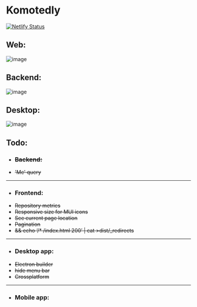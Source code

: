# Komotedly
[![Netlify Status](https://api.netlify.com/api/v1/badges/e383eddc-1e58-4e97-ab87-aa06c65c78f0/deploy-status)](https://app.netlify.com/sites/komotedly/deploys)

## Web:
![image](https://user-images.githubusercontent.com/58357980/167415662-bb4d8d87-c8ae-43a0-9c35-3cab17ccaf5f.png)

## Backend:
![image](https://user-images.githubusercontent.com/58357980/167416533-d32ded8a-00c8-4c8a-b12e-167a039df82e.png)

## Desktop:
![image](https://user-images.githubusercontent.com/58357980/167415863-ce87e9df-f10e-4cc5-96fb-a0635db7cb59.png)


<h2>Todo:</h2>
<ul>
<li><strike><h3><b>Backend:</b></h3></strike>
<li><strike>'Me' query</strike>
</ul>
<hr>
<ul>
<li><h3><b>Frontend:</b></h3>
<li><strike>Repository metrics</strike>
<li><strike>Responsive size for MUI icons</strike>
<li><strike>See current page location</strike>
<li><strike>Pagination</strike>
<li><strike> && echo ‘/* /index.html 200’ | cat >dist/_redirects</strike>
</ul>
<hr>
<ul>
<li><h3><b>Desktop app:</b></h3>

<li><strike>Electron builder</strike>
<li><strike>hide menu bar</strike>
<li><strike>Crossplatform</strike>

</ul>
<hr>
<ul>
<li><h3><b>Mobile app:</b></h3>
</ul>
